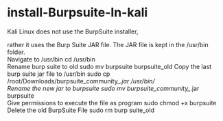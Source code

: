 # install-Burpsuite-In-kali
Kali Linux does not use the BurpSuite installer,

rather it uses the Burp Suite JAR file.
The JAR file is kept in the /usr/bin folder.    
Navigate to /usr/bin  cd /usr/bin  
Rename burp suite to old sudo mv burpsuite burpsuite_old 
Copy the last burp suite jar file to /usr/bin sudo cp /root/Downloads/burpsuite_community_*.jar /usr/bin/  
Rename the new jar to burpsuite sudo mv burpsuite_community_*.jar burpsuite  
Give permissions to execute the file as program sudo chmod +x burpsuite  
Delete the old BurpSuite File sudo rm burp suite_old
